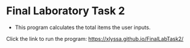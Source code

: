 # Final Laboratory Task 2

- This program calculates the total items the user inputs.

Click the link to run the program: 
https://xlyssa.github.io/FinalLabTask2/
